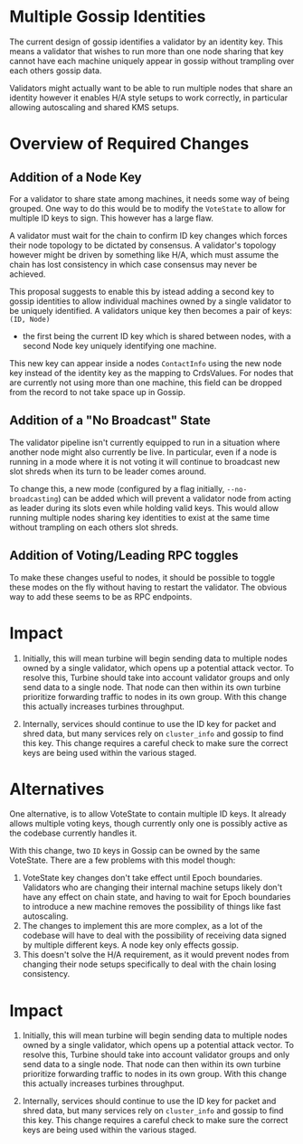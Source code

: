 # Multiple Gossip Identities

The current design of gossip identifies a validator by an identity key. This
means a validator that wishes to run more than one node sharing that key cannot
have each machine uniquely appear in gossip without trampling over each others
gossip data.

Validators might actually want to be able to run multiple nodes that share an
identity however it enables H/A style setups to work correctly, in particular
allowing autoscaling and shared KMS setups.



# Overview of Required Changes

## Addition of a Node Key

For a validator to share state among machines, it needs some way of being
grouped. One way to do this would be to modify the `VoteState` to allow for
multiple ID keys to sign. This however has a large flaw.

A validator must  wait for the chain to confirm ID key changes which forces
their node topology to be dictated by consensus. A validator's topology however
might be driven by something like H/A, which must assume the chain has lost
consistency in which case consensus may never be achieved.

This proposal suggests to enable this by istead adding a second key to gossip
identities to allow individual machines owned by a single validator to be
uniquely identified. A validators unique key then becomes a pair of keys: `(ID, Node)`
- the first being the current ID key which is shared between nodes, with a
second Node key uniquely identifying one machine.

This new key can appear inside a nodes `ContactInfo` using the new node key
instead of the identity key as the mapping to CrdsValues. For nodes that are
currently not using more than one machine, this field can be dropped from
the record to not take space up in Gossip.


## Addition of a "No Broadcast" State

The validator pipeline isn't currently equipped to run in a situation where
another node might also currently be live. In particular, even if a node is
running in a mode where it is not voting it will continue to broadcast new
slot shreds when its turn to be leader comes around.

To change this, a new mode (configured by a flag initially,
`--no-broadcasting`) can be added which will prevent a validator node from
acting as leader during its slots even while holding valid keys. This would
allow running multiple nodes sharing key identities to exist at the same time
without trampling on each others slot shreds.


## Addition of Voting/Leading RPC toggles

To make these changes useful to nodes, it should be possible to toggle these
modes on the fly without having to restart the validator. The obvious way to
add these seems to be as RPC endpoints. 



# Impact

1. Initially, this will mean turbine will begin sending data to multiple nodes
   owned by a single validator, which opens up a potential attack vector. To
   resolve this, Turbine should take into account validator groups and only
   send data to a single node. That node can then within its own turbine
   prioritize forwarding traffic to nodes in its own group. With this change
   this actually increases turbines throughput.

2. Internally, services should continue to use the ID key for packet and shred
   data, but many services rely on `cluster_info` and gossip to find this key.
   This change requires a careful check to make sure the correct keys are being
   used within the various staged.



# Alternatives

One alternative, is to allow VoteState to contain multiple ID keys. It already
allows multiple voting keys, though currently only one is possibly active as
the codebase currently handles it.

With this change, two `ID` keys in Gossip can be owned by the same VoteState. There
are a few problems with this model though:

1. VoteState key changes don't take effect until Epoch boundaries. Validators
   who are changing their internal machine setups likely don't have any effect
   on chain state, and having to wait for Epoch boundaries to introduce a new
   machine removes the possibility of things like fast autoscaling.
2. The changes to implement this are more complex, as a lot of the codebase
   will have to deal with the possibility of receiving data signed by multiple
   different keys. A node key only effects gossip.
3. This doesn't solve the H/A requirement, as it would prevent nodes from
   changing their node setups specifically to deal with the chain losing
   consistency.



# Impact

1. Initially, this will mean turbine will begin sending data to multiple nodes
   owned by a single validator, which opens up a potential attack vector. To
   resolve this, Turbine should take into account validator groups and only
   send data to a single node. That node can then within its own turbine
   prioritize forwarding traffic to nodes in its own group. With this change
   this actually increases turbines throughput.

2. Internally, services should continue to use the ID key for packet and shred
   data, but many services rely on `cluster_info` and gossip to find this key.
   This change requires a careful check to make sure the correct keys are being
   used within the various staged.
